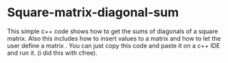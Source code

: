 # Square-matrix-diagonal-sum
This simple c++ code shows how to get the sums of diagonals of a square matrix. 
Also this includes how to insert values to a matrix and how to let the user define a matrix .
You can just copy this code and paste it on a c++ IDE and run it. (i did this with cfree).
